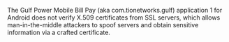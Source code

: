 The Gulf Power Mobile Bill Pay (aka com.tionetworks.gulf) application 1 for Android does not verify X.509 certificates from SSL servers, which allows man-in-the-middle attackers to spoof servers and obtain sensitive information via a crafted certificate.